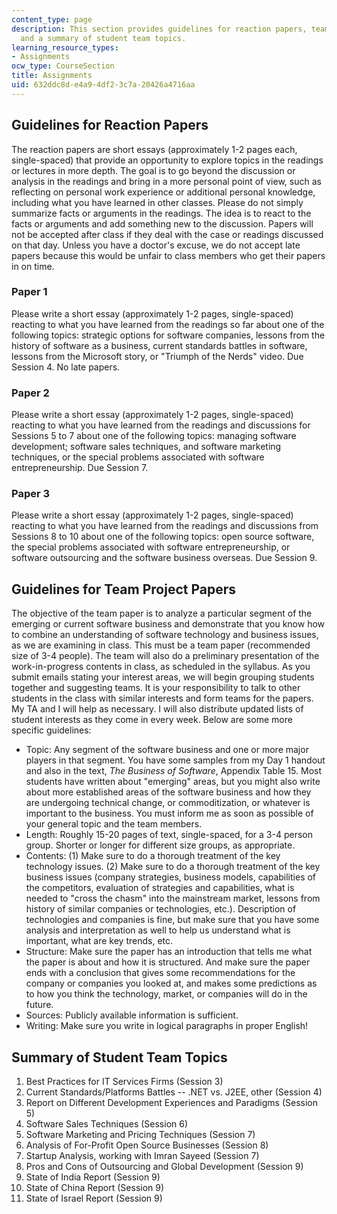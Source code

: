 ```yaml
---
content_type: page
description: This section provides guidelines for reaction papers, team project papers,
  and a summary of student team topics.
learning_resource_types:
- Assignments
ocw_type: CourseSection
title: Assignments
uid: 632ddc8d-e4a9-4df2-3c7a-20426a4716aa
---
```


Guidelines for Reaction Papers
------------------------------

The reaction papers are short essays (approximately 1-2 pages each, single-spaced) that provide an opportunity to explore topics in the readings or lectures in more depth. The goal is to go beyond the discussion or analysis in the readings and bring in a more personal point of view, such as reflecting on personal work experience or additional personal knowledge, including what you have learned in other classes. Please do not simply summarize facts or arguments in the readings. The idea is to react to the facts or arguments and add something new to the discussion. Papers will not be accepted after class if they deal with the case or readings discussed on that day. Unless you have a doctor's excuse, we do not accept late papers because this would be unfair to class members who get their papers in on time.

### Paper 1

Please write a short essay (approximately 1-2 pages, single-spaced) reacting to what you have learned from the readings so far about one of the following topics: strategic options for software companies, lessons from the history of software as a business, current standards battles in software, lessons from the Microsoft story, or "Triumph of the Nerds" video. Due Session 4. No late papers.

### Paper 2

Please write a short essay (approximately 1-2 pages, single-spaced) reacting to what you have learned from the readings and discussions for Sessions 5 to 7 about one of the following topics: managing software development; software sales techniques, and software marketing techniques, or the special problems associated with software entrepreneurship. Due Session 7.

### Paper 3

Please write a short essay (approximately 1-2 pages, single-spaced) reacting to what you have learned from the readings and discussions from Sessions 8 to 10 about one of the following topics: open source software, the special problems associated with software entrepreneurship, or software outsourcing and the software business overseas. Due Session 9.

Guidelines for Team Project Papers
----------------------------------

The objective of the team paper is to analyze a particular segment of the emerging or current software business and demonstrate that you know how to combine an understanding of software technology and business issues, as we are examining in class. This must be a team paper (recommended size of 3-4 people). The team will also do a preliminary presentation of the work-in-progress contents in class, as scheduled in the syllabus. As you submit emails stating your interest areas, we will begin grouping students together and suggesting teams. It is your responsibility to talk to other students in the class with similar interests and form teams for the papers. My TA and I will help as necessary. I will also distribute updated lists of student interests as they come in every week. Below are some more specific guidelines:

*   Topic: Any segment of the software business and one or more major players in that segment. You have some samples from my Day 1 handout and also in the text, _The Business of Software_, Appendix Table 15. Most students have written about "emerging" areas, but you might also write about more established areas of the software business and how they are undergoing technical change, or commoditization, or whatever is important to the business. You must inform me as soon as possible of your general topic and the team members.
*   Length: Roughly 15-20 pages of text, single-spaced, for a 3-4 person group. Shorter or longer for different size groups, as appropriate.
*   Contents: (1) Make sure to do a thorough treatment of the key technology issues. (2) Make sure to do a thorough treatment of the key business issues (company strategies, business models, capabilities of the competitors, evaluation of strategies and capabilities, what is needed to "cross the chasm" into the mainstream market, lessons from history of similar companies or technologies, etc.). Description of technologies and companies is fine, but make sure that you have some analysis and interpretation as well to help us understand what is important, what are key trends, etc.
*   Structure: Make sure the paper has an introduction that tells me what the paper is about and how it is structured. And make sure the paper ends with a conclusion that gives some recommendations for the company or companies you looked at, and makes some predictions as to how you think the technology, market, or companies will do in the future.
*   Sources: Publicly available information is sufficient.
*   Writing: Make sure you write in logical paragraphs in proper English!

Summary of Student Team Topics
------------------------------

1.  Best Practices for IT Services Firms (Session 3)
2.  Current Standards/Platforms Battles -- .NET vs. J2EE, other (Session 4)
3.  Report on Different Development Experiences and Paradigms (Session 5)
4.  Software Sales Techniques (Session 6)
5.  Software Marketing and Pricing Techniques (Session 7)
6.  Analysis of For-Profit Open Source Businesses (Session 8)
7.  Startup Analysis, working with Imran Sayeed (Session 7)
8.  Pros and Cons of Outsourcing and Global Development (Session 9)
9.  State of India Report (Session 9)
10.  State of China Report (Session 9)
11.  State of Israel Report (Session 9)